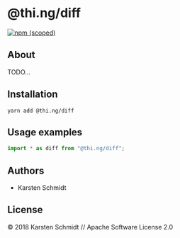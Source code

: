 # @thi.ng/diff

[![npm (scoped)](https://img.shields.io/npm/v/@thi.ng/diff.svg)](https://www.npmjs.com/package/@thi.ng/diff)

## About

TODO...

## Installation

```
yarn add @thi.ng/diff
```

## Usage examples

```typescript
import * as diff from "@thi.ng/diff";

```

## Authors

- Karsten Schmidt

## License

&copy; 2018 Karsten Schmidt // Apache Software License 2.0
